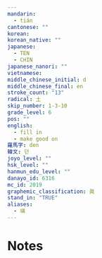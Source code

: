 ```yaml
---
mandarin:
  - tián
cantonese: ""
korean:
korean_native: ""
japanese:
  - TEN
  - CHIN
japanese_nanori: ""
vietnamese:
middle_chinese_initial: d
middle_chinese_final: en
stroke_count: "13"
radical: 土
skip_number: 1-3-10
grade_level: 6
pos: ""
english:
  - fill in
  - make good on
羅馬字: den
韓文: 던
joyo_level: ""
hsk_level: ""
hanmun_edu_level: ""
danayo_id: 6316
mc_id: 2019
graphemic_classification: 眞
stand_in: "TRUE"
aliases:
  - 塡
---
```


# Notes
